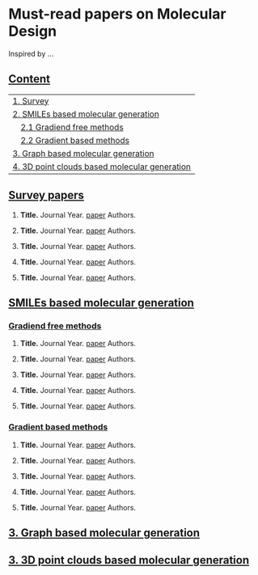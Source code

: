 # Must-read papers on Molecular Design

Inspired by ...

## [Content](#content)

<table>
<tr><td colspan="2"><a href="#survey-papers">1. Survey</a></td></tr> 
<tr><td colspan="2"><a href="#smiles-based-methods">2. SMILEs based molecular generation</a></td></tr>
<tr>
    <td>&emsp;<a href="#gradient-free-methods">2.1 Gradiend free methods</a></td>
</tr>
<tr>
    <td>&emsp;<a href="#gradient-based-methods">2.2 Gradient based methods</a></td>
</tr>
<tr><td colspan="3"><a href="#graph-based-methods">3. Graph based molecular generation</a></td></tr> 
<tr><td colspan="4"><a href="#3D-based-methods">4. 3D point clouds based molecular generation</a></td></tr> 
</table>

## [Survey papers](#content)
1. **Title.** Journal Year. [paper](www.google.es)
    Authors.

2. **Title.** Journal Year. [paper](www.google.es)
    Authors.

3. **Title.** Journal Year. [paper](www.google.es)
    Authors.

4. **Title.** Journal Year. [paper](www.google.es)
    Authors.

5. **Title.** Journal Year. [paper](www.google.es)
    Authors.


## [SMILEs based molecular generation](#content)   

### [Gradiend free methods](#content)
1. **Title.** Journal Year. [paper](www.google.es)
    Authors.

2. **Title.** Journal Year. [paper](www.google.es)
    Authors.

3. **Title.** Journal Year. [paper](www.google.es)
    Authors.

4. **Title.** Journal Year. [paper](www.google.es)
    Authors.

5. **Title.** Journal Year. [paper](www.google.es)
    Authors.


[//]: # (<details><summary> more </summary>)

[//]: # (</details>)

### [Gradient based methods](#content)
1. **Title.** Journal Year. [paper](www.google.es)
    Authors.

2. **Title.** Journal Year. [paper](www.google.es)
    Authors.

3. **Title.** Journal Year. [paper](www.google.es)
    Authors.

4. **Title.** Journal Year. [paper](www.google.es)
    Authors.

5. **Title.** Journal Year. [paper](www.google.es)
    Authors.

## [3. Graph based molecular generation](#content)


## [3. 3D point clouds based molecular generation](#content)


